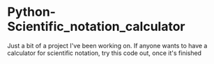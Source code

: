 # Python-Scientific_notation_calculator
Just a bit of a project I've been working on. If anyone wants to have a calculator for scientific notation, try this code out, once it's finished
